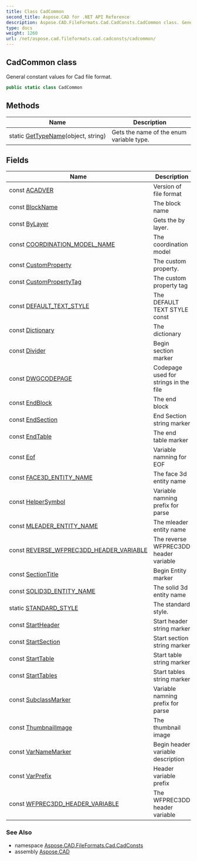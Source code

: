 ```yaml
---
title: Class CadCommon
second_title: Aspose.CAD for .NET API Reference
description: Aspose.CAD.FileFormats.Cad.CadConsts.CadCommon class. General constant values for Cad file format
type: docs
weight: 1260
url: /net/aspose.cad.fileformats.cad.cadconsts/cadcommon/
---
```

## CadCommon class

General constant values for Cad file format.

```csharp
public static class CadCommon
```

## Methods

| Name | Description |
| --- | --- |
| static [GetTypeName](../../aspose.cad.fileformats.cad.cadconsts/cadcommon/gettypename/)(object, string) | Gets the name of the enum variable type. |

## Fields

| Name | Description |
| --- | --- |
| const [ACADVER](../../aspose.cad.fileformats.cad.cadconsts/cadcommon/acadver/) | Version of file format |
| const [BlockName](../../aspose.cad.fileformats.cad.cadconsts/cadcommon/blockname/) | The block name |
| const [ByLayer](../../aspose.cad.fileformats.cad.cadconsts/cadcommon/bylayer/) | Gets the by layer. |
| const [COORDINATION_MODEL_NAME](../../aspose.cad.fileformats.cad.cadconsts/cadcommon/coordination_model_name/) | The coordination model |
| const [CustomProperty](../../aspose.cad.fileformats.cad.cadconsts/cadcommon/customproperty/) | The custom property. |
| const [CustomPropertyTag](../../aspose.cad.fileformats.cad.cadconsts/cadcommon/custompropertytag/) | The custom property tag |
| const [DEFAULT_TEXT_STYLE](../../aspose.cad.fileformats.cad.cadconsts/cadcommon/default_text_style/) | The DEFAULT TEXT STYLE const |
| const [Dictionary](../../aspose.cad.fileformats.cad.cadconsts/cadcommon/dictionary/) | The dictionary |
| const [Divider](../../aspose.cad.fileformats.cad.cadconsts/cadcommon/divider/) | Begin section marker |
| const [DWGCODEPAGE](../../aspose.cad.fileformats.cad.cadconsts/cadcommon/dwgcodepage/) | Codepage used for strings in the file |
| const [EndBlock](../../aspose.cad.fileformats.cad.cadconsts/cadcommon/endblock/) | The end block |
| const [EndSection](../../aspose.cad.fileformats.cad.cadconsts/cadcommon/endsection/) | End Section string marker |
| const [EndTable](../../aspose.cad.fileformats.cad.cadconsts/cadcommon/endtable/) | The end table marker |
| const [Eof](../../aspose.cad.fileformats.cad.cadconsts/cadcommon/eof/) | Variable namning for EOF |
| const [FACE3D_ENTITY_NAME](../../aspose.cad.fileformats.cad.cadconsts/cadcommon/face3d_entity_name/) | The face 3d entity name |
| const [HelperSymbol](../../aspose.cad.fileformats.cad.cadconsts/cadcommon/helpersymbol/) | Variable namning prefix for parse |
| const [MLEADER_ENTITY_NAME](../../aspose.cad.fileformats.cad.cadconsts/cadcommon/mleader_entity_name/) | The mleader entity name |
| const [REVERSE_WFPREC3DD_HEADER_VARIABLE](../../aspose.cad.fileformats.cad.cadconsts/cadcommon/reverse_wfprec3dd_header_variable/) | The reverse WFPREC3DD header variable |
| const [SectionTitle](../../aspose.cad.fileformats.cad.cadconsts/cadcommon/sectiontitle/) | Begin Entity marker |
| const [SOLID3D_ENTITY_NAME](../../aspose.cad.fileformats.cad.cadconsts/cadcommon/solid3d_entity_name/) | The solid 3d entity name |
| static [STANDARD_STYLE](../../aspose.cad.fileformats.cad.cadconsts/cadcommon/standard_style/) | The standard style. |
| const [StartHeader](../../aspose.cad.fileformats.cad.cadconsts/cadcommon/startheader/) | Start header string marker |
| const [StartSection](../../aspose.cad.fileformats.cad.cadconsts/cadcommon/startsection/) | Start section string marker |
| const [StartTable](../../aspose.cad.fileformats.cad.cadconsts/cadcommon/starttable/) | Start table string marker |
| const [StartTables](../../aspose.cad.fileformats.cad.cadconsts/cadcommon/starttables/) | Start tables string marker |
| const [SubclassMarker](../../aspose.cad.fileformats.cad.cadconsts/cadcommon/subclassmarker/) | Variable namning prefix for parse |
| const [ThumbnailImage](../../aspose.cad.fileformats.cad.cadconsts/cadcommon/thumbnailimage/) | The thumbnail image |
| const [VarNameMarker](../../aspose.cad.fileformats.cad.cadconsts/cadcommon/varnamemarker/) | Begin header variable description |
| const [VarPrefix](../../aspose.cad.fileformats.cad.cadconsts/cadcommon/varprefix/) | Header variable prefix |
| const [WFPREC3DD_HEADER_VARIABLE](../../aspose.cad.fileformats.cad.cadconsts/cadcommon/wfprec3dd_header_variable/) | The WFPREC3DD header variable |

### See Also

* namespace [Aspose.CAD.FileFormats.Cad.CadConsts](../../aspose.cad.fileformats.cad.cadconsts/)
* assembly [Aspose.CAD](../../)


